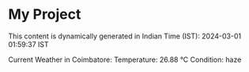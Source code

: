 # My Project

This content is dynamically generated in Indian Time (IST): 2024-03-01 01:59:37 IST


Current Weather in Coimbatore:
Temperature: 26.88 °C
Condition: haze

